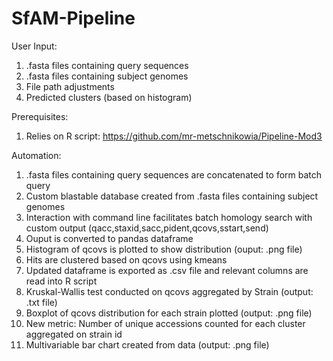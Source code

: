# SfAM-Pipeline
User Input: 
1. .fasta files containing query sequences
2. .fasta files containing subject genomes
3. File path adjustments
4. Predicted clusters (based on histogram)

Prerequisites:
1. Relies on R script: https://github.com/mr-metschnikowia/Pipeline-Mod3

Automation:
1. .fasta files containing query sequences are concatenated to form batch query
2. Custom blastable database created from .fasta files containing subject genomes
3. Interaction with command line facilitates batch homology search with custom output (qacc,staxid,sacc,pident,qcovs,sstart,send)
4. Ouput is converted to pandas dataframe 
5. Histogram of qcovs is plotted to show distribution (ouput: .png file)
6. Hits are clustered based on qcovs using kmeans
7. Updated dataframe is exported as .csv file and relevant columns are read into R script
8. Kruskal-Wallis test conducted on qcovs aggregated by Strain (output: .txt file)
9. Boxplot of qcovs distribution for each strain plotted (output: .png file)
10. New metric: Number of unique accessions counted for each cluster aggregated on strain id
11. Multivariable bar chart created from data (output: .png file)
